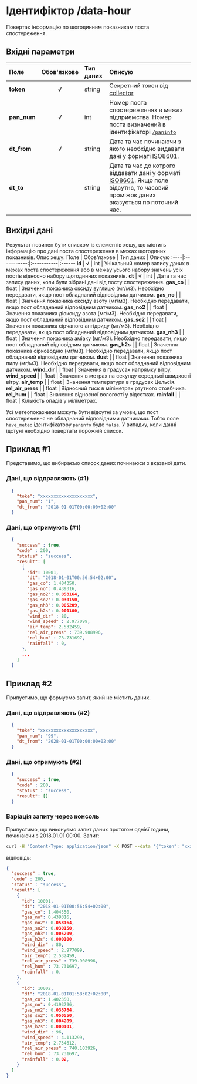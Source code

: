 # Ідентифіктор /data-hour 
Повертає інформацію по щогодинним показникам поста спостереження.

## Вхідні параметри
Поле | Обов'язкове | Тип даних | Описую
:----|:-----------:|:-----------|:------
**token** | √ | string | Секретний токен від [collector](/99_Глосарій#collector)
**pan_num** | √ | int | Номер поста спостереженнях в межах підприємства. Номер поста визначений в ідентифікаторі [`/paninfo`](/03_REST_протокол/10_paninfo)
**dt_from**| √ | string | Дата та час починаючи з якого необхідно видавати дані у форматі [ISO8601](/99_Глосарій#iso8601).
**dt_to**|  | string | Дата та час до котрого віддавати дані у форматі [ISO8601](/99_Глосарій#iso8601). Якщо поле відсутнє, то часовий проміжок даних вказується по поточний час.

## Вихідні дані
Результат повинен бути списком із елементів хешу, що містить інформацію про дані поста спостереження в межах щогодиних показників. Опис хешу:
Поле | Обов'язкове | Тип даних | Описую
:----|:-----------:|:-----------|:------
**id** | √ | int | Унікальний номер запису даних в межах поста спостереження або в межау усього набору значень усіх постів відносно набору щогодинних показників.
**dt** | √ | int | Дата та час запису даних, коли були зібрані дані від посту спостереження.
**gas_co** |  | float | Значення показника оксиду вуглицю (мг/м3). Необхідно передавати, якщо пост обладнаний відповідним датчиком.
**gas_no** |  | float | Значення показника оксиду азоту (мг/м3). Необхідно передавати, якщо пост обладнаний відповідним датчиком.
**gas_no2** |  | float | Значення показника діоксиду азота (мг/м3). Необхідно передавати, якщо пост обладнаний відповідним датчиком.
**gas_so2** |  | float | Значення показника сірчаного ангідриду (мг/м3). Необхідно передавати, якщо пост обладнаний відповідним датчиком.
**gas_nh3** |  | float | Значення показника аміаку (мг/м3). Необхідно передавати, якщо пост обладнаний відповідним датчиком.
**gas_h2s** |  | float | Значення показника сірководню (мг/м3). Необхідно передавати, якщо пост обладнаний відповідним датчиком.
**dust** |  | float | Значення показника пилу (мг/м3). Необхідно передавати, якщо пост обладнаний відповідним датчиком.
**wind_dir** |  | float | Значення в градусах напрямку вітру.
**wind_speed** |  | float | Значення в метрах на секунду середньої швидкості вітру.
**air_temp** |  | float | Значення температури в градусах Цельсія.
**rel_air_press** |  | float | Відносний тиск в міліметрах ртутного стовбчика.
**rel_hum** |  | float | Значення відносної вологості у відсотках.
**rainfall** |  | float | Кількість опадів у міліметрах.

Усі метеопоказники можуть бути відсутні за умови, що пост спостереження не обладнаний відповідними датчиками. Тобто поле `have_meteo` ідентифікатору `paninfo` буде `false`. У випадку, коли данні ідстуні необхідно повертати порожній список.

## Приклад #1
Представимо, що вибираємо список даних починаюси з вказаної дати.

### Дані, що відправляють (#1)
```JSON
  { 
    "toke": "xxxxxxxxxxxxxxxxxxxx",
    "pan_num": "1",
    "dt_from": "2018-01-01T00:00:00+02:00"
  }
```

### Дані, що отримують (#1)
```JSON
  {
    "success" : true,
    "code" : 200,
    "status" : "success",
    "result": [
      {
        "id": 10001, 
        "dt": "2018-01-01T00:56:54+02:00", 
        "gas_co": 1.404350,
        "gas_no": 0.439316,
        "gas_no2": 0.058164,
        "gas_so2": 0.030150,
        "gas_nh3": 0.005209,
        "gas_h2s": 0.000100,
        "wind_dir" : 80,
        "wind_speed" : 2.977099,
        "air_temp": 2.532459,
        "rel_air_press" : 739.908996,
        "rel_hum" : 73.731697,
        "rainfall" : 0,
      },
      ...
    ]
  }
```
## Приклад #2
Припустимо, що формуємо запит, який не містить даних.

### Дані, що відправляють (#2)
```JSON
  { 
    "toke": "xxxxxxxxxxxxxxxxxxxx",
    "pan_num": "99",
    "dt_from": "2028-01-01T00:00:00+02:00"
  }
```

### Дані, що отримують (#2)
```JSON
  {
    "success" : true,
    "code" : 200,
    "status" : "success",
    "result": []
  }
```


### Варіація запиту через консоль
Припустимо, що виконуємо запит даних протягом однієї години, починаючи з 2018.01.01 00:00.
Запит:
```BASH
curl -H "Content-Type: application/json" -X POST --data '{"token": "xxxxxxxxxxxxxxxxxxxx", "pan_num": 1, "dt_from": "2018-01-01T00:00:00+02:00", "dt_to": "2018-01-01T02:10:00+02:00" }' "http://example.com/data-hour"
```
відповідь:
```JSON
{
  "success" : true,
  "code" : 200,
  "status" : "success",
  "result": [
    {
      "id": 10001, 
      "dt": "2018-01-01T00:56:54+02:00", 
      "gas_co": 1.404350,
      "gas_no": 0.439316,
      "gas_no2": 0.058164,
      "gas_so2": 0.030150,
      "gas_nh3": 0.005209,
      "gas_h2s": 0.000100,
      "wind_dir" : 80,
      "wind_speed" : 2.977099,
      "air_temp": 2.532459,
      "rel_air_press" : 739.908996,
      "rel_hum" : 73.731697,
      "rainfall" : 0,
    },
    {
      "id": 10002, 
      "dt": "2018-01-01T01:58:02+02:00", 
      "gas_co": 1.402350,
      "gas_no": 0.4193796,
      "gas_no2": 0.038764,
      "gas_so2": 0.050550,
      "gas_nh3": 0.004209,
      "gas_h2s": 0.000101,
      "wind_dir" : 96,
      "wind_speed" : 4.113299,
      "air_temp": 2.734612,
      "rel_air_press" : 740.103926,
      "rel_hum" : 73.731697,
      "rainfall" : 0.02,
    }
  ]
}
```
